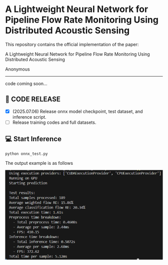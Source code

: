 # A Lightweight Neural Network for Pipeline Flow Rate Monitoring Using Distributed Acoustic Sensing

This repository contains the official implementation of the paper:

A Lightweight Neural Network for Pipeline Flow Rate Monitoring Using Distributed Acoustic Sensing

Anonymous

---

code coming soon...

## 📰 CODE RELEASE

- [x] (2025.07.06) Release onnx model checkpoint, test dataset, and inference script.
- [ ] Release training codes and full datasets.

## 💻 Start Inference

```shell
python onnx_test.py
```

The output example is as follows

![](./assets/test_output.png)
